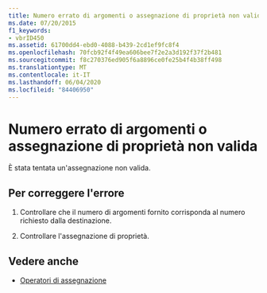 ```yaml
---
title: Numero errato di argomenti o assegnazione di proprietà non valida
ms.date: 07/20/2015
f1_keywords:
- vbrID450
ms.assetid: 61700dd4-ebd0-4088-b439-2cd1ef9fc8f4
ms.openlocfilehash: 70fcb92f4f49ea606bee7f2e2a3d192f37f2b481
ms.sourcegitcommit: f8c270376ed905f6a8896ce0fe25b4f4b38ff498
ms.translationtype: MT
ms.contentlocale: it-IT
ms.lasthandoff: 06/04/2020
ms.locfileid: "84406950"
---
```

# <a name="wrong-number-of-arguments-or-property-assignment-not-valid"></a>Numero errato di argomenti o assegnazione di proprietà non valida
È stata tentata un'assegnazione non valida.  
  
## <a name="to-correct-this-error"></a>Per correggere l'errore  
  
1. Controllare che il numero di argomenti fornito corrisponda al numero richiesto dalla destinazione.  
  
2. Controllare l'assegnazione di proprietà.  
  
## <a name="see-also"></a>Vedere anche

- [Operatori di assegnazione](../language-reference/operators/assignment-operators.md)
